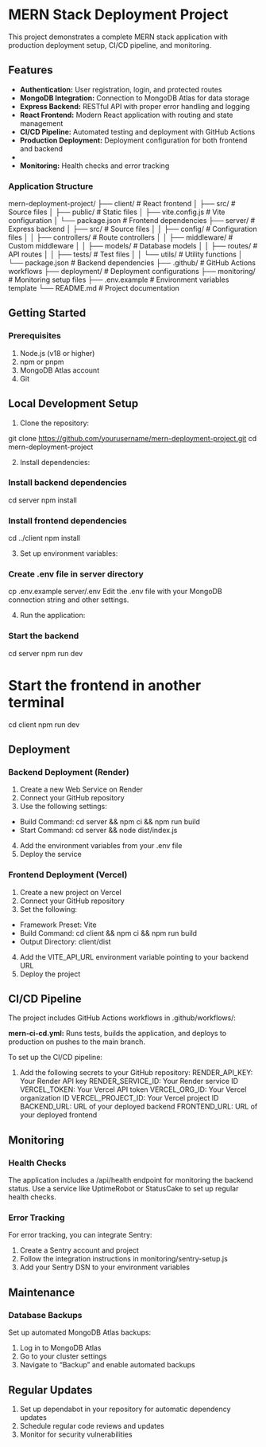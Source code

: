 # MERN Stack Deployment Project
This project demonstrates a complete MERN stack application with production deployment setup, CI/CD pipeline, and monitoring.

## Features
<ul>
<li><strong>Authentication:</strong> User registration, login, and protected routes</li>
<li><strong>MongoDB Integration:</strong> Connection to MongoDB Atlas for data storage</li>
<li><strong>Express Backend:</strong> RESTful API with proper error handling and logging</li>
<li><strong>React Frontend:</strong> Modern React application with routing and state management</li>
<li><strong>CI/CD Pipeline:</strong> Automated testing and deployment with GitHub Actions</li>
<li><strong>Production Deployment:</strong> Deployment configuration for both frontend and backend<li>
<li><strong>Monitoring:</strong> Health checks and error tracking</li>
</ul>

### Application Structure
mern-deployment-project/
├── client/                # React frontend
│   ├── src/               # Source files
│   ├── public/            # Static files
│   ├── vite.config.js     # Vite configuration
│   └── package.json       # Frontend dependencies
├── server/                # Express backend
│   ├── src/               # Source files
│   │   ├── config/        # Configuration files
│   │   ├── controllers/   # Route controllers
│   │   ├── middleware/    # Custom middleware
│   │   ├── models/        # Database models
│   │   ├── routes/        # API routes
│   │   ├── tests/         # Test files
│   │   └── utils/         # Utility functions
│   └── package.json       # Backend dependencies
├── .github/               # GitHub Actions workflows
├── deployment/            # Deployment configurations
├── monitoring/            # Monitoring setup files
├── .env.example           # Environment variables template
└── README.md              # Project documentation

## Getting Started
### Prerequisites
1. Node.js (v18 or higher)
2. npm or pnpm
3. MongoDB Atlas account
4. Git

## Local Development Setup
1. Clone the repository:

git clone https://github.com/yourusername/mern-deployment-project.git
cd mern-deployment-project

2. Install dependencies:

### Install backend dependencies
cd server
npm install

### Install frontend dependencies
cd ../client
npm install

3. Set up environment variables:

### Create .env file in server directory
cp .env.example server/.env
Edit the .env file with your MongoDB connection string and other settings.

4. Run the application:

### Start the backend
cd server
npm run dev

# Start the frontend in another terminal
cd client
npm run dev

## Deployment
### Backend Deployment (Render)

1. Create a new Web Service on Render
2. Connect your GitHub repository
3. Use the following settings:
  - Build Command: cd server && npm ci && npm run build
  - Start Command: cd server && node dist/index.js
4. Add the environment variables from your .env file
5. Deploy the service

### Frontend Deployment (Vercel)
1. Create a new project on Vercel
2. Connect your GitHub repository
3. Set the following:
  - Framework Preset: Vite
  - Build Command: cd client && npm ci && npm run build
  - Output Directory: client/dist
4. Add the VITE_API_URL environment variable pointing to your backend URL
5. Deploy the project

## CI/CD Pipeline
The project includes GitHub Actions workflows in .github/workflows/:

<strong>mern-ci-cd.yml:</strong> Runs tests, builds the application, and deploys to production on pushes to the main branch.

To set up the CI/CD pipeline:

1. Add the following secrets to your GitHub repository:
  RENDER_API_KEY: Your Render API key
  RENDER_SERVICE_ID: Your Render service ID
  VERCEL_TOKEN: Your Vercel API token
  VERCEL_ORG_ID: Your Vercel organization ID
  VERCEL_PROJECT_ID: Your Vercel project ID
  BACKEND_URL: URL of your deployed backend
  FRONTEND_URL: URL of your deployed frontend

## Monitoring
### Health Checks
The application includes a /api/health endpoint for monitoring the backend status. Use a service like UptimeRobot or StatusCake to set up regular health checks.

### Error Tracking
For error tracking, you can integrate Sentry:

1. Create a Sentry account and project
2. Follow the integration instructions in monitoring/sentry-setup.js
3. Add your Sentry DSN to your environment variables

## Maintenance
### Database Backups
Set up automated MongoDB Atlas backups:

1. Log in to MongoDB Atlas
2. Go to your cluster settings
3. Navigate to “Backup” and enable automated backups

## Regular Updates
1. Set up dependabot in your repository for automatic dependency updates
2. Schedule regular code reviews and updates
3. Monitor for security vulnerabilities
